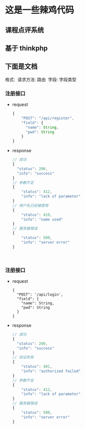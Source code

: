 # 这是一些辣鸡代码



## 课程点评系统



## 基于 thinkphp



## 下面是文档


格式: 
​    请求方法: 路由
​    字段: 字段类型



### 注册接口

+ request

  ```js
  {
      "POST": "/api/register",
      "field": {
        "name": String,
        "pwd": String
      }
  }
  ```



+ response

  ```javascript
  // 成功
  {
    "status": 200,
    "info": "success"
  }
  // 参数不足
  {
      "status": 412,
      "info": "lack of parameter"
  }
  // 用户名已经被使用
  {
      "status": 419,
      "info": "name used"
  }
  // 服务器错误
  {
      "status": 500,
      "info": "server error"
  }
  ```

  ​

### 注册接口

+ request

  ```
  {
    "POST": '/api/login',
    "field": {
      "name": String,
      "pwd": String
    }
  }
  ```

+ response

  ```javascript
  // 成功
  {
    "status": 200,
    "info": "success"
  }
  // 验证失败
  {
      "status": 401,
      "info": "authorized failed"
  }
  // 参数不足
  {
      "status": 412,
      "info": "lack of parameter"
  }
  // 服务器错误
  {
      "status": 500,
      "info": "server error"
  }
  ```

  ​